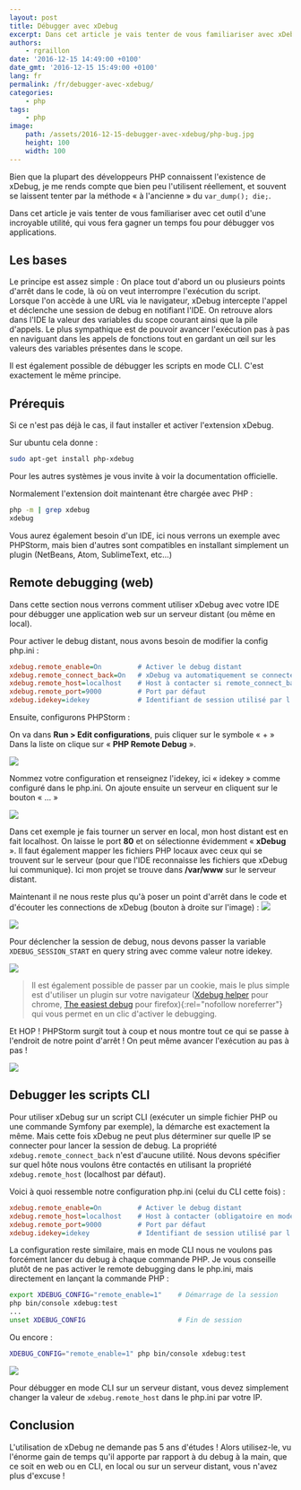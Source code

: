 ```yaml
---
layout: post
title: Débugger avec xDebug
excerpt: Dans cet article je vais tenter de vous familiariser avec xDebug, cet outil d'une incroyable utilité, qui vous fera gagner un temps fou pour débugger vos applications.
authors: 
    - rgraillon
date: '2016-12-15 14:49:00 +0100'
date_gmt: '2016-12-15 15:49:00 +0100'
lang: fr
permalink: /fr/debugger-avec-xdebug/
categories:
    - php
tags:
    - php
image:
    path: /assets/2016-12-15-debugger-avec-xdebug/php-bug.jpg
    height: 100
    width: 100
---
```


Bien que la plupart des développeurs PHP connaissent l'existence de xDebug, je me rends compte que bien peu l'utilisent réellement, et souvent se laissent tenter par la méthode « à l'ancienne » du `var_dump(); die;`.

Dans cet article je vais tenter de vous familiariser avec cet outil d'une incroyable utilité, qui vous fera gagner un temps fou pour débugger vos applications.

## Les bases

Le principe est assez simple : On place tout d'abord un ou plusieurs points d'arrêt dans le code, là où on veut interrompre l'exécution du script. Lorsque l'on accède à une URL via le navigateur, xDebug intercepte l'appel et déclenche une session de debug en notifiant l'IDE. On retrouve alors dans l'IDE la valeur des variables du scope courant ainsi que la pile d'appels. Le plus sympathique est de pouvoir avancer l'exécution pas à pas en naviguant dans les appels de fonctions tout en gardant un œil sur les valeurs des variables présentes dans le scope.

Il est également possible de débugger les scripts en mode CLI. C'est exactement le même principe.

## Prérequis

Si ce n'est pas déjà le cas, il faut installer et activer l'extension xDebug.

Sur ubuntu cela donne :

```bash
sudo apt-get install php-xdebug
```
Pour les autres systèmes je vous invite à voir la documentation officielle.

Normalement l'extension doit maintenant être chargée avec PHP :

```bash
php -m | grep xdebug
xdebug
```

Vous aurez également besoin d'un IDE, ici nous verrons un exemple avec PHPStorm, mais bien d'autres sont compatibles en installant simplement un plugin (NetBeans, Atom, SublimeText, etc...)

## Remote debugging (web)

Dans cette section nous verrons comment utiliser xDebug avec votre IDE pour débugger une application web sur un serveur distant (ou même en local).

Pour activer le debug distant, nous avons besoin de modifier la config php.ini :

```ini
xdebug.remote_enable=On         # Activer le debug distant
xdebug.remote_connect_back=On   # xDebug va automatiquement se connecter sur l'IP présente dans $_SERVER['REMOTE_ADDR']
xdebug.remote_host=localhost    # Host à contacter si remote_connect_back est désactivé ou dans un contexte CLI
xdebug.remote_port=9000         # Port par défaut
xdebug.idekey=idekey            # Identifiant de session utilisé par l'IDE
```
Ensuite, configurons PHPStorm :

On va dans **Run > Edit configurations**, puis cliquer sur le symbole « + »
Dans la liste on clique sur « **PHP Remote Debug** ».

![](/assets/2016-12-15-debugger-avec-xdebug/my_app_remote.png)

Nommez votre configuration et renseignez l'idekey, ici « idekey » comme configuré dans le php.ini.
On ajoute ensuite un serveur en cliquent sur le bouton « ... »

![](/assets/2016-12-15-debugger-avec-xdebug/remote_host.png)

Dans cet exemple je fais tourner un server en local, mon host distant est en fait localhost. On laisse le port **80** et on sélectionne évidemment « **xDebug** ». Il faut également mapper les fichiers PHP locaux avec ceux qui se trouvent sur le serveur (pour que l'IDE reconnaisse les fichiers que xDebug lui communique). Ici mon projet se trouve dans **/var/www** sur le serveur distant.

Maintenant il ne nous reste plus qu'à poser un point d'arrêt dans le code et d'écouter les connections de xDebug (bouton à droite sur l'image) : ![](/assets/2016-12-15-debugger-avec-xdebug/configuration_dropdown.png)

![](/assets/2016-12-15-debugger-avec-xdebug/my_controller.png)

Pour déclencher la session de debug, nous devons passer la variable `XDEBUG_SESSION_START` en query string avec comme valeur notre idekey.

![](/assets/2016-12-15-debugger-avec-xdebug/browser.png)
> Il est également possible de passer par un cookie, mais le plus simple est d'utiliser un plugin sur votre navigateur ([Xdebug helper](https://chrome.google.com/webstore/detail/xdebug-helper/eadndfjplgieldjbigjakmdgkmoaaaoc) pour chrome, [The easiest debug](https://addons.mozilla.org/fr/firefox/addon/the-easiest-xdebug/) pour firefox){:rel="nofollow noreferrer"} qui vous permet en un clic d'activer le debugging.

Et HOP ! PHPStorm surgit tout à coup et nous montre tout ce qui se passe à l'endroit de notre point d'arrêt !
On peut même avancer l'exécution au pas à pas !

![](/assets/2016-12-15-debugger-avec-xdebug/debugging.png)

## Debugger les scripts CLI

Pour utiliser xDebug sur un script CLI (exécuter un simple fichier PHP ou une commande Symfony par exemple), la démarche est exactement la même. Mais cette fois xDebug ne peut plus déterminer sur quelle IP se connecter pour lancer la session de debug. La propriété `xdebug.remote_connect_back` n'est d'aucune utilité. Nous devons spécifier sur quel hôte nous voulons être contactés en utilisant la propriété `xdebug.remote_host` (localhost par défaut).

Voici à quoi ressemble notre configuration php.ini (celui du CLI cette fois) :

```ini
xdebug.remote_enable=On         # Activer le debug distant
xdebug.remote_host=localhost    # Host à contacter (obligatoire en mode CLI)
xdebug.remote_port=9000         # Port par défaut
xdebug.idekey=idekey            # Identifiant de session utilisé par l'IDE
```

La configuration reste similaire, mais en mode CLI nous ne voulons pas forcément lancer du debug à chaque commande PHP. Je vous conseille plutôt de ne pas activer le remote debugging dans le php.ini, mais directement en lançant la commande PHP :

```bash
export XDEBUG_CONFIG="remote_enable=1"    # Démarrage de la session
php bin/console xdebug:test
...
unset XDEBUG_CONFIG                       # Fin de session
```
Ou encore :

```bash
XDEBUG_CONFIG="remote_enable=1" php bin/console xdebug:test
```

![](/assets/2016-12-15-debugger-avec-xdebug/debugging_cli.png)

Pour débugger en mode CLI sur un serveur distant, vous devez simplement changer la valeur de `xdebug.remote_host` dans le php.ini par votre IP.

## Conclusion

L'utilisation de xDebug ne demande pas 5 ans d'études ! Alors utilisez-le, vu l'énorme gain de temps qu'il apporte par rapport à du debug à la main, que ce soit en web ou en CLI, en local ou sur un serveur distant, vous n'avez plus d'excuse !
